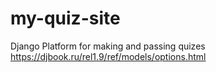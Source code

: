 # my-quiz-site
Django Platform for making and passing quizes
https://djbook.ru/rel1.9/ref/models/options.html
